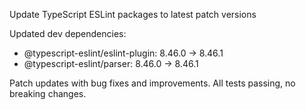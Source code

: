 ---
---

Update TypeScript ESLint packages to latest patch versions

Updated dev dependencies:

- @typescript-eslint/eslint-plugin: 8.46.0 → 8.46.1
- @typescript-eslint/parser: 8.46.0 → 8.46.1

Patch updates with bug fixes and improvements. All tests passing, no breaking changes.
